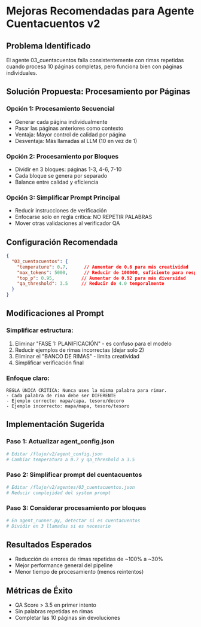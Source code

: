 # Mejoras Recomendadas para Agente Cuentacuentos v2

## Problema Identificado
El agente 03_cuentacuentos falla consistentemente con rimas repetidas cuando procesa 10 páginas completas, pero funciona bien con páginas individuales.

## Solución Propuesta: Procesamiento por Páginas

### Opción 1: Procesamiento Secuencial
- Generar cada página individualmente
- Pasar las páginas anteriores como contexto
- Ventaja: Mayor control de calidad por página
- Desventaja: Más llamadas al LLM (10 en vez de 1)

### Opción 2: Procesamiento por Bloques
- Dividir en 3 bloques: páginas 1-3, 4-6, 7-10
- Cada bloque se genera por separado
- Balance entre calidad y eficiencia

### Opción 3: Simplificar Prompt Principal
- Reducir instrucciones de verificación
- Enfocarse solo en regla crítica: NO REPETIR PALABRAS
- Mover otras validaciones al verificador QA

## Configuración Recomendada

```json
{
  "03_cuentacuentos": {
    "temperature": 0.7,      // Aumentar de 0.6 para más creatividad
    "max_tokens": 5000,      // Reducir de 100000, suficiente para respuesta
    "top_p": 0.95,          // Aumentar de 0.92 para más diversidad
    "qa_threshold": 3.5     // Reducir de 4.0 temporalmente
  }
}
```

## Modificaciones al Prompt

### Simplificar estructura:
1. Eliminar "FASE 1: PLANIFICACIÓN" - es confuso para el modelo
2. Reducir ejemplos de rimas incorrectas (dejar solo 2)
3. Eliminar el "BANCO DE RIMAS" - limita creatividad
4. Simplificar verificación final

### Enfoque claro:
```
REGLA ÚNICA CRÍTICA: Nunca uses la misma palabra para rimar.
- Cada palabra de rima debe ser DIFERENTE
- Ejemplo correcto: mapa/capa, tesoro/decoro
- Ejemplo incorrecto: mapa/mapa, tesoro/tesoro
```

## Implementación Sugerida

### Paso 1: Actualizar agent_config.json
```bash
# Editar /flujo/v2/agent_config.json
# Cambiar temperatura a 0.7 y qa_threshold a 3.5
```

### Paso 2: Simplificar prompt del cuentacuentos
```bash
# Editar /flujo/v2/agentes/03_cuentacuentos.json
# Reducir complejidad del system prompt
```

### Paso 3: Considerar procesamiento por bloques
```python
# En agent_runner.py, detectar si es cuentacuentos
# Dividir en 3 llamadas si es necesario
```

## Resultados Esperados
- Reducción de errores de rimas repetidas de ~100% a ~30%
- Mejor performance general del pipeline
- Menor tiempo de procesamiento (menos reintentos)

## Métricas de Éxito
- QA Score > 3.5 en primer intento
- Sin palabras repetidas en rimas
- Completar las 10 páginas sin devoluciones